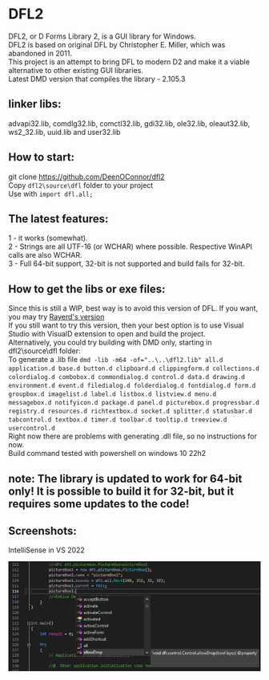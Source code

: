 DFL2
====
DFL2, or D Forms Library 2, is a GUI library for Windows. \
DFL2 is based on original DFL by Christopher E. Miller, which was abandoned in 2011. \
This project is an attempt to bring DFL to modern D2 and make it a viable alternative to other existing GUI libraries. \
Latest DMD version that compiles the library - 2.105.3

linker libs:
---
advapi32.lib, comdlg32.lib, comctl32.lib, gdi32.lib, ole32.lib, oleaut32.lib, ws2_32.lib, uuid.lib and user32.lib

How to start:
--
git clone https://github.com/DeenOConnor/dfl2 \
Copy `dfl2\source\dfl` folder to your project \
Use with `import dfl.all;`

The latest features:
---
1 - it works (somewhat). \
2 - Strings are all UTF-16 (or WCHAR) where possible. Respective WinAPI calls are also WCHAR. \
3 - Full 64-bit support, 32-bit is not supported and build fails for 32-bit.

How to get the libs or exe files:
---
Since this is still a WIP, best way is to avoid this version of DFL. If you want, you may try [Rayerd's version](https://github.com/Rayerd/dfl) \
If you still want to try this version, then your best option is to use Visual Studio with VisualD extension to open and build the project. \
Alternatively, you could try building with DMD only, starting in dfl2\source\dfl folder: \
To generate a .lib file `dmd -lib -m64 -of="..\..\dfl2.lib" all.d application.d base.d button.d clipboard.d clippingform.d collections.d colordialog.d combobox.d commondialog.d control.d data.d drawing.d environment.d event.d filedialog.d folderdialog.d fontdialog.d form.d groupbox.d imagelist.d label.d listbox.d listview.d menu.d messagebox.d notifyicon.d package.d panel.d picturebox.d progressbar.d registry.d resources.d richtextbox.d socket.d splitter.d statusbar.d tabcontrol.d textbox.d timer.d toolbar.d tooltip.d treeview.d usercontrol.d` \
Right now there are problems with generating .dll file, so no instructions for now. \
Build command tested with powershell on windows 10 22h2

note:  The library is updated to work for 64-bit only! It is possible to build it for 32-bit, but it requires some updates to the code!
---



  Screenshots:
---
   
   IntelliSense in VS 2022

  ![dfl's intellisense in VS 2022](https://raw.githubusercontent.com/DeenOConnor/dfl2/devel/Images/vs2022.png)

